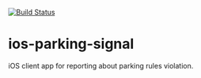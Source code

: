[![Build Status](https://travis-ci.com/damavik/ios-parking-signal.svg?token=ZyHt1Sh7Azp1yHMPzscz&branch=master)](https://travis-ci.com/damavik/ios-parking-signal)
# ios-parking-signal
iOS client app for reporting about parking rules violation.
